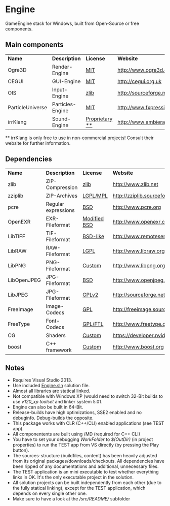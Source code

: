 # Engine
GameEngine stack for Windows, built from Open-Source or free components.

## Main components
<table>
<tr>
  <td><b>Name</b></td>
  <td><b>Description</b></td>
  <td><b>License</b></td>
  <td><b>Website</b></td>
</tr>
<tr>
  <td>Ogre3D</td>
  <td>Render-Engine</td>
  <td><a href="http://en.wikipedia.org/wiki/MIT_License">MIT</a></td>
  <td><a href="http://www.ogre3d.org">http://www.ogre3d.org</a></td>
</tr>
<tr>
  <td>CEGUI</td>
  <td>GUI-Engine</td>
  <td><a href="http://en.wikipedia.org/wiki/MIT_License">MIT</a></td>
  <td><a href="http://cegui.org.uk">http://cegui.org.uk</a></td>
</tr>
<tr>
  <td>OIS</td>
  <td>Input-Engine</td>
  <td><a href="http://en.wikipedia.org/wiki/Zlib_License">zlib</a></td>
  <td><a href="http://sourceforge.net/projects/wgois">http://sourceforge.net/projects/wgois</a></td>
</tr>
<tr>
  <td>ParticleUniverse</td>
  <td>Particles-Engine</td>
  <td><a href="http://en.wikipedia.org/wiki/MIT_License">MIT</a></td>
  <td><a href="http://www.fxpression.com">http://www.fxpression.com</a></td>
</tr>
<tr>
  <td>irrKlang</td>
  <td>Sound-Engine</td>
  <td><a href="http://www.ambiera.com/irrklang/license.html">Proprietary **</a></td>
  <td><a href="http://www.ambiera.com/irrklang">http://www.ambiera.com/irrklang</a></td>
</tr>
</table>

 ** irrKlang is only free to use in non-commercial projects! Consult their website for further information.

## Dependencies
<table>
<tr>
  <td><b>Name</b></td>
  <td><b>Description</b></td>
  <td><b>License</b></td>
  <td><b>Website</b></td>
</tr>
<tr>
  <td>zlib</td>
  <td>ZIP-Compression</td>
  <td><a href="http://en.wikipedia.org/wiki/Zlib_License">zlib</a></td>
  <td><a href="http://www.zlib.net">http://www.zlib.net</a></td>
</tr>
<tr>
  <td>zziplib</td>
  <td>ZIP-Archives</td>
  <td><a href="http://zziplib.sourceforge.net/copying.html">LGPL/MPL</a></td>
  <td><a href="http://zziplib.sourceforge.net">http://zziplib.sourceforge.net</a></td>
</tr>
<tr>
  <td>pcre</td>
  <td>Regular expressions</td>
  <td><a href="http://www.pcre.org/licence.txt">BSD</a></td>
  <td><a href="http://www.pcre.org">http://www.pcre.org</a></td>
</tr>
<tr>
  <td>OpenEXR</td>
  <td>EXR-Fileformat</td>
  <td><a href="http://www.openexr.com/license.html">Modified BSD</a></td>
  <td><a href="http://www.openexr.com">http://www.openexr.com</a></td>
</tr>
<tr>
  <td>LibTIFF</td>
  <td>TIF-Fileformat</td>
  <td><a href="http://en.wikipedia.org/wiki/BSD_licenses">BSD-like</a></td>
  <td><a href="http://www.remotesensing.org/libtiff">http://www.remotesensing.org/libtiff</a></td>
</tr>
<tr>
  <td>LibRAW</td>
  <td>RAW-Fileformat</td>
  <td><a href="http://www.libraw.org/libraw-lite">LGPL</a></td>
  <td><a href="http://www.libraw.org">http://www.libraw.org</a></td>
</tr>
<tr>
  <td>LibPNG</td>
  <td>PNG-Fileformat</td>
  <td><a href="http://www.libpng.org/pub/png/src/libpng-LICENSE.txt">Custom</a></td>
  <td><a href="http://www.libpng.org/pub/png/libpng.html">http://www.libpng.org/pub/png/libpng.html</a></td>
</tr>
<tr>
  <td>LibOpenJPEG</td>
  <td>JPG-Fileformat</td>
  <td><a href="http://en.wikipedia.org/wiki/BSD_licenses">BSD</a></td>
  <td><a href="http://www.openjpeg.org">http://www.openjpeg.org</a></td>
</tr>
<tr>
  <td>LibJPEG</td>
  <td>JPG-Fileformat</td>
  <td><a href="http://www.gnu.org/licenses/gpl-2.0.html">GPLv2</a></td>
  <td><a href="http://sourceforge.net/projects/libjpeg">http://sourceforge.net/projects/libjpeg</a></td>
</tr>
<tr>
  <td>FreeImage</td>
  <td>Image-Codecs</td>
  <td><a href="http://freeimage.sourceforge.net/license.html">GPL</a></td>
  <td><a href="http://freeimage.sourceforge.net">http://freeimage.sourceforge.net</a></td>
</tr>
<tr>
  <td>FreeType</td>
  <td>Font-Codecs</td>
  <td><a href="http://www.freetype.org/license.html">GPL/FTL</a></td>
  <td><a href="http://www.freetype.org">http://www.freetype.org</a></td>
</tr>
<tr>
  <td>CG</td>
  <td>Shaders</td>
  <td><a href="http://developer.download.nvidia.com/cg/Cg_3.0/license.pdf">Custom</a></td>
  <td><a href="https://developer.nvidia.com/cg-toolkit">https://developer.nvidia.com/cg-toolkit</a></td>
</tr>
<tr>
  <td>boost</td>
  <td>C++ framework</td>
  <td><a href="http://www.boost.org/users/license.html">Custom</a></td>
  <td><a href="http://www.boost.org">http://www.boost.org</a></td>
</tr>
</table>

## Notes
 * Requires Visual Studio 2013.
 * Use included <a href="https://github.com/cyberjunk/Engine/blob/master/src/Engine.sln">Engine.sln</a> solution file.
 * Almost all libraries are statical linked.
 * Not compatible with Windows XP (would need to switch 32-Bit builds to use *v120_xp toolset* and linker system 5.01.
 * Engine can also be built in 64-Bit.
 * Release-builds have high optimizations, SSE2 enabled and no debuginfo. Debug-builds the opposite.
 * This package works with CLR (C++/CLI) enabled applications (see TEST app).
 * All componentents are built using /MD (required for C++ CLI)
 * You have to set your debugging *WorkFolder* to *$(OutDir)* (in project properties) to run the TEST app from VS directly (by pressing the Play button).
 * The sources-structure (buildfiles, content) has been heavily adjusted from its original packages/downloads/checkouts. All dependencies have been ripped of any documentations and additional, unnecessary files.
 * The TEST application is an mini executable to test whether everything links in OK. It's the only executable project in the solution.
 * All solution projects can be built independently from each other (due to the fully statical linking), except for the TEST application, which depends on every single other one.
 * Make sure to have a look at the */src/README/* subfolder

